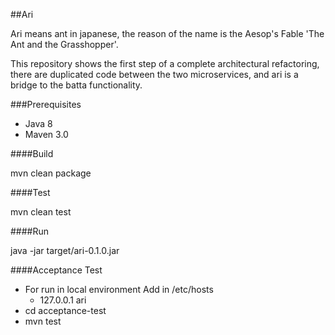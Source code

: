 ##Ari

Ari means ant in japanese, the reason of the name is the Aesop's Fable 'The Ant and the Grasshopper'.

This repository shows the first step of a complete architectural refactoring, there are duplicated
code between the two microservices, and ari is a bridge to the batta functionality.

###Prerequisites

* Java 8
* Maven 3.0

####Build

mvn clean package

####Test

mvn clean test

####Run

java -jar target/ari-0.1.0.jar

####Acceptance Test

* For run in local environment Add in /etc/hosts
  * 127.0.0.1  ari
* cd acceptance-test
* mvn test